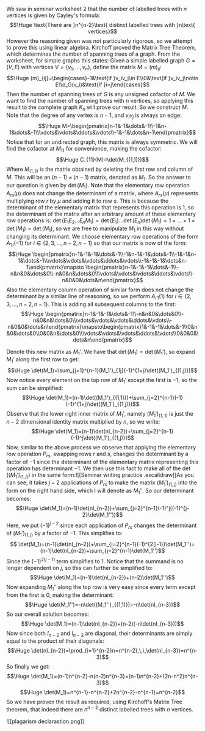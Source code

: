 We saw in seminar worksheet 2 that the number of labelled trees with $n$ vertices is given by Cayley's formula:$$\Huge \text{There are }n^{n-2}\text{ distinct labelled trees with }n\text{ vertices}$$However the reasoning given was not particularly rigorous, so we attempt to prove this using linear algebra. Kirchoff proved the Matrix Tree Theorem, which determines the number of spanning trees of a graph. From the worksheet, for simple graphs this states: Given a simple labelled graph $G=(V,E)$ with vertices $V=\{v_1,\dots,v_n\}$, define the matrix $M=(m)_{ij}$:$$\Huge (m)_{ij}=\begin{cases}-1&\text{if }v_iv_j\in E\\0&\text{if }v_iv_j\notin E\\d_G(v_i)&\text{if }i=j\end{cases}$$Then the number of spanning trees of $G$ is any unsigned cofactor of $M$. We want to find the number of spanning trees with $n$ vertices, so applying this result to the complete graph $K_n$ will prove our result. So we construct $M$. Note that the degree of any vertex is $n-1$, and $v_iv_j$ is always an edge:$$\Huge M=\begin{pmatrix}n-1&-1&\dots&-1\\-1&n-1&\dots&-1\\\vdots&\vdots&\ddots&\vdots\\-1&-1&\dots&n-1\end{pmatrix}$$Notice that for an undirected graph, this matrix is always symmetric. We will find the cofactor at $M_{11}$ for convenience, making the cofactor:$$\Huge C_{11}(M)=\det(M_{(1,1)})$$Where $M_{(1,1)}$ is the matrix obtained by deleting the first row and column of $M$. This will be an $(n-1)\times(n-1)$ matrix, denoted as $M_1$. So the answer to our question is given by $\det(M_1)$. Note that the elementary row operation $A_{rs}(\mu)$ does not change the determinant of a matrix, where $A_{rs}(\mu)$ represents multiplying row $r$ by $\mu$ and adding it to row $s$. This is because the determinant of the elementary matrix that represents this operation is $1$, so the determinant of the matrix after an arbitrary amount of these elementary row operations is: $\det(E_1E_2\dots E_nM_1)=\det(E_1)\dots\det(E_n)\det(M_1)=1\times\dots\times1\times\det(M_1)=\det(M_1)$, so we are free to manipulate $M_1$ in this way without changing its determinant. We choose elementary row operations of the form $A_{1\,i}(-1)$ for $i\in\{2,3,\dots,n-2,n-1\}$ so that our matrix is now of the form:
$$\Huge \begin{pmatrix}n-1&-1&-1&\dots&-1\\-1&n-1&-1&\dots&-1\\-1&-1&n-1&\dots&-1\\\vdots&\vdots&\vdots&\ddots&\vdots\\-1&-1&-1&\dots&n-1\end{pmatrix}\mapsto \begin{pmatrix}n-1&-1&-1&\dots&-1\\-n&n&0&\dots&0\\-n&0&n&\dots&0\\\vdots&\vdots&\vdots&\ddots&\vdots\\-n&0&0&\dots&n\end{pmatrix}$$
Also the elementary column operation of similar form does not change the determinant by a similar line of reasoning, so we perform $A_{i\,1}(1)$ for $i\in\{2,3,\dots,n-2,n-1\}$. This is adding all subsequent columns to the first:
$$\Huge \begin{pmatrix}n-1&-1&-1&\dots&-1\\-n&n&0&\dots&0\\-n&0&n&\dots&0\\\vdots&\vdots&\vdots&\ddots&\vdots\\-n&0&0&\dots&n\end{pmatrix}\mapsto\begin{pmatrix}1&-1&-1&\dots&-1\\0&n&0&\dots&0\\0&0&n&\dots&0\\\vdots&\vdots&\vdots&\ddots&\vdots\\0&0&0&\dots&n\end{pmatrix}$$


Denote this new matrix as $M_1'$. We have that $\det(M_1)=\det(M_1')$, so expand $M_1'$ along the first row to get:$$\Huge \det(M_1)=\sum_{j=1}^{n-1}(M_1')_{1j}(-1)^{1+j}\det((M_1')_{(1,j)})$$Now notice every element on the top row of $M_1'$ except the first is $-1$, so the sum can be simplified:$$\Huge \det(M_1)=(n-1)\det((M_1')_{(1,1)})+\sum_{j=2}^{n-1}(-1)(-1)^{1+j}\det((M_1')_{(1,j)})$$Observe that the lower right inner matrix of $M_1'$, namely $(M_1')_{(1,1)}$ is just the $n-2$ dimensional identity matrix multiplied by $n$, so we write:$$\Huge \det(M_1)=(n-1)\det(nI_{n-2})+\sum_{j=2}^{n-1}(-1)^j\det((M_1')_{(1,j)})$$Now, similar to the above process we observe that applying the elementary row operation $P_{rs}$, swapping rows $r$ and $s$, changes the determinant by a factor of $-1$ since the determinant of the elementary matrix representing this operation has determinant $-1$. We then use this fact to make all of the $\det((M_1')_{(1,j)})$ in the same form:![[Seminar writing practice .excalidraw]]As you can see, it takes $j-2$ applications of $P_{rs}$ to make the matrix $(M_1')_{(1,j)}$ into the form on the right hand side, which I will denote as $M_1''$. So our determinant becomes:$$\Huge \det(M_1)=(n-1)\det(nI_{n-2})+\sum_{j=2}^{n-1}(-1)^j((-1)^{j-2}\det(M_1''))$$Here, we put $(-1)^{j-2}$ since each application of $P_{rs}$ changes the determinant of $(M_1')_{(1,j)}$ by a factor of $-1$. This simplifies to:$$ \det(M_1)=(n-1)\det(nI_{n-2})+\sum_{j=2}^{n-1}(-1)^{2(j-1)}\det(M_1'')=(n-1)\det(nI_{n-2})+\sum_{j=2}^{n-1}\det(M_1'')$$Since the $(-1)^{2(j-1)}$ term simplifies to $1$. Notice that the summand is no longer dependent on $j$, so this can further be simplified to:$$\Huge \det(M_1)=(n-1)\det(nI_{n-2})+(n-2)\det(M_1'')$$Now expanding $M_1''$ along the top row is very easy since every term except from the first is $0$, making the determinant:$$\Huge \det(M_1'')=-n\det((M_1'')_{(1,1)})=-n\det(nI_{n-3})$$So our overall solution becomes:$$\Huge \det(M_1)=(n-1)\det(nI_{n-2})+(n-2)(-n\det(nI_{n-3}))$$Now since both $I_{n-2}$ and $I_{n-3}$ are diagonal, their determinants are simply equal to the product of their diagonals:$$\Huge \det(nI_{n-2})=\prod_{i=1}^{n-2}n=n^{n-2},\,\,\det(nI_{n-3})=n^{n-3}$$So finally we get:$$\Huge \det(M_1)=(n-1)n^{n-2}-n(n-2)n^{n-3}=(n-1)n^{n-2}+(2n-n^2)n^{n-3}$$$$\Huge \det(M_1)=n^{n-1}-n^{n-2}+2n^{n-2}-n^{n-1}=n^{n-2}$$So we have proven the result as required, using Kirchoff's Matrix Tree theorem, that indeed there are $n^{n-2}$ distinct labelled trees with $n$ vertices.

![[plagarism declarastion.png]]